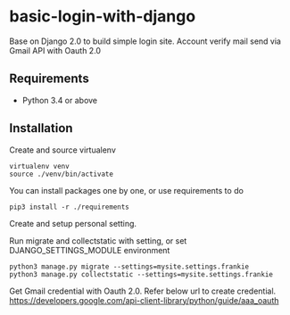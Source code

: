 # basic-login-with-django
Base on Django 2.0 to build simple login site.  Account verify mail send via Gmail API with Oauth 2.0

## Requirements
* Python 3.4 or above

## Installation

Create and source virtualenv
```
virtualenv venv
source ./venv/bin/activate
```

You can install packages one by one, or use requirements to do
```
pip3 install -r ./requirements
```

Create and setup personal setting.

Run migrate and collectstatic with setting, or set DJANGO_SETTINGS_MODULE environment
```
python3 manage.py migrate --settings=mysite.settings.frankie
python3 manage.py collectstatic --settings=mysite.settings.frankie
```

Get Gmail credential with Oauth 2.0.  Refer below url to create credential.
https://developers.google.com/api-client-library/python/guide/aaa_oauth